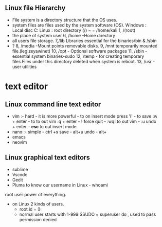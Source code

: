 ## Linux file Hierarchy
- File system is a directory structure that the OS uses. 
- system files are files used  by the system software (OS).
  Windows : Local disc C:
  Linux : root directory (/)
  ~ = /home/kali
1, /(root)
 - the place of system user
6, /home -Home directory
- all users file storage.
7,/lib Libraries essential for the binaries/bin & /sbin
- ?
8, /media -Mount points removable disks.
9, /mnt temporarily mounted file.(legizeyawinet)
10, /opt - Optional software packages
11, /sbin -essential system binaries-sudo
12, /temp - for creating temporary files.Files under this directory deleted when system is reboot.
13, /usr -user utilities
# text editor
## Linux command line text editor
- vim :- hard 
      - it is more powerful
      - to on insert mode press 'i'
      - to save :w + enter
      - to to out vim :q + enter
      - ! force quit
      - :wq! to out vim
      - :u undo + enter
      - **esc** to out insert mode
- nano :- simple
      - ctrl +s save
      - alt+u undo
      - alt+
-  emacs
- neovim
## Linux graphical text editors
- sublime
- Vscode
- Gedit
- Pluma
to know our username in Linux - whoami

root user power of  everything.
- on Linux 2 kinds of users.
    - root id  = 0
     - normal user starts with 1-999
SSUDO = superuser do , used to pass permission denied
